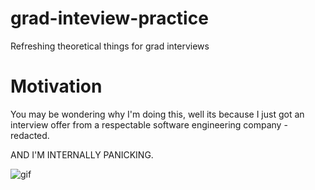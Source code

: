 # grad-inteview-practice

Refreshing theoretical things for grad interviews

# Motivation

You may be wondering why I'm doing this, well its because I just got an interview offer from a respectable software engineering company - <spoiler>redacted</spoiler>.

AND I'M INTERNALLY PANICKING.

![gif](https://media.giphy.com/media/jcbsThcVP2yFa/giphy.gif)
